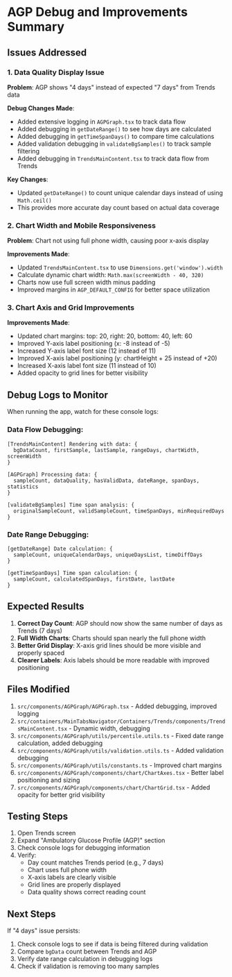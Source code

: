 # AGP Debug and Improvements Summary

## Issues Addressed

### 1. Data Quality Display Issue
**Problem**: AGP shows "4 days" instead of expected "7 days" from Trends data

**Debug Changes Made**:
- Added extensive logging in `AGPGraph.tsx` to track data flow
- Added debugging in `getDateRange()` to see how days are calculated  
- Added debugging in `getTimeSpanDays()` to compare time calculations
- Added validation debugging in `validateBgSamples()` to track sample filtering
- Added debugging in `TrendsMainContent.tsx` to track data flow from Trends

**Key Changes**:
- Updated `getDateRange()` to count unique calendar days instead of using `Math.ceil()` 
- This provides more accurate day count based on actual data coverage

### 2. Chart Width and Mobile Responsiveness  
**Problem**: Chart not using full phone width, causing poor x-axis display

**Improvements Made**:
- Updated `TrendsMainContent.tsx` to use `Dimensions.get('window').width`
- Calculate dynamic chart width: `Math.max(screenWidth - 40, 320)`
- Charts now use full screen width minus padding
- Improved margins in `AGP_DEFAULT_CONFIG` for better space utilization

### 3. Chart Axis and Grid Improvements
**Improvements Made**:
- Updated chart margins: top: 20, right: 20, bottom: 40, left: 60
- Improved Y-axis label positioning (x: -8 instead of -5)
- Increased Y-axis label font size (12 instead of 11)
- Improved X-axis label positioning (y: chartHeight + 25 instead of +20)
- Increased X-axis label font size (11 instead of 10)
- Added opacity to grid lines for better visibility

## Debug Logs to Monitor

When running the app, watch for these console logs:

### Data Flow Debugging:
```
[TrendsMainContent] Rendering with data: {
  bgDataCount, firstSample, lastSample, rangeDays, chartWidth, screenWidth
}

[AGPGraph] Processing data: {
  sampleCount, dataQuality, hasValidData, dateRange, spanDays, statistics
}

[validateBgSamples] Time span analysis: {
  originalSampleCount, validSampleCount, timeSpanDays, minRequiredDays
}
```

### Date Range Debugging:
```
[getDateRange] Date calculation: {
  sampleCount, uniqueCalendarDays, uniqueDaysList, timeDiffDays
}

[getTimeSpanDays] Time span calculation: {
  sampleCount, calculatedSpanDays, firstDate, lastDate
}
```

## Expected Results

1. **Correct Day Count**: AGP should now show the same number of days as Trends (7 days)
2. **Full Width Charts**: Charts should span nearly the full phone width
3. **Better Grid Display**: X-axis grid lines should be more visible and properly spaced
4. **Clearer Labels**: Axis labels should be more readable with improved positioning

## Files Modified

1. `src/components/AGPGraph/AGPGraph.tsx` - Added debugging, improved logging
2. `src/containers/MainTabsNavigator/Containers/Trends/components/TrendsMainContent.tsx` - Dynamic width, debugging
3. `src/components/AGPGraph/utils/percentile.utils.ts` - Fixed date range calculation, added debugging
4. `src/components/AGPGraph/utils/validation.utils.ts` - Added validation debugging
5. `src/components/AGPGraph/utils/constants.ts` - Improved chart margins
6. `src/components/AGPGraph/components/chart/ChartAxes.tsx` - Better label positioning and sizing
7. `src/components/AGPGraph/components/chart/ChartGrid.tsx` - Added opacity for better grid visibility

## Testing Steps

1. Open Trends screen
2. Expand "Ambulatory Glucose Profile (AGP)" section
3. Check console logs for debugging information
4. Verify:
   - Day count matches Trends period (e.g., 7 days)
   - Chart uses full phone width
   - X-axis labels are clearly visible
   - Grid lines are properly displayed
   - Data quality shows correct reading count

## Next Steps

If "4 days" issue persists:
1. Check console logs to see if data is being filtered during validation
2. Compare `bgData` count between Trends and AGP
3. Verify date range calculation in debugging logs
4. Check if validation is removing too many samples
